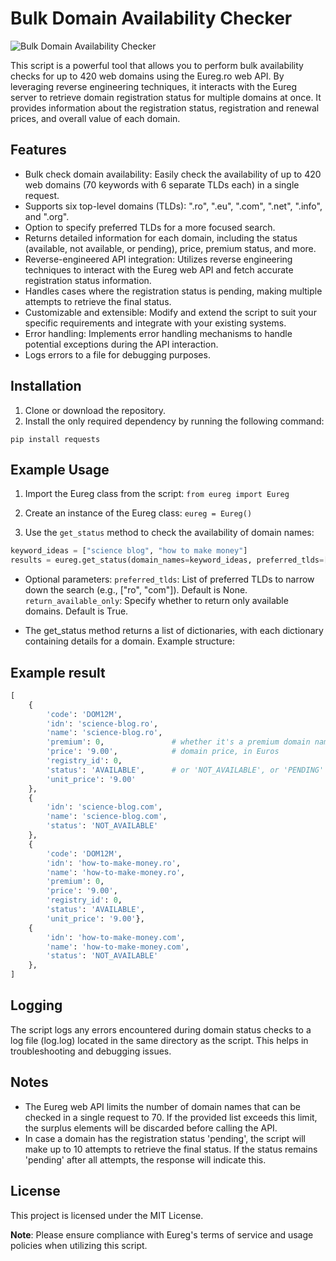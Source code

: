# Bulk Domain Availability Checker

![Bulk Domain Availability Checker](https://i.imgur.com/NP4FxGT.png)

This script is a powerful tool that allows you to perform bulk availability checks for up to 420 web domains using the Eureg.ro web API.
By leveraging reverse engineering techniques, it interacts with the Eureg server to retrieve domain registration status for multiple domains at once.
It provides information about the registration status, registration and renewal prices, and overall value of each domain.

## Features

- Bulk check domain availability: Easily check the availability of up to 420 web domains (70 keywords with 6 separate TLDs each) in a single request.
- Supports six top-level domains (TLDs): ".ro", ".eu", ".com", ".net", ".info", and ".org".
- Option to specify preferred TLDs for a more focused search.
- Returns detailed information for each domain, including the status (available, not available, or pending), price, premium status, and more.
- Reverse-engineered API integration: Utilizes reverse engineering techniques to interact with the Eureg web API and fetch accurate registration status information.
- Handles cases where the registration status is pending, making multiple attempts to retrieve the final status.
- Customizable and extensible: Modify and extend the script to suit your specific requirements and integrate with your existing systems.
- Error handling: Implements error handling mechanisms to handle potential exceptions during the API interaction.
- Logs errors to a file for debugging purposes.

## Installation

1. Clone or download the repository.
2. Install the only required dependency by running the following command:

```pip install requests```

## Example Usage

1. Import the Eureg class from the script:
```from eureg import Eureg```

2. Create an instance of the Eureg class:
```eureg = Eureg()```

3. Use the ```get_status``` method to check the availability of domain names:

```python
keyword_ideas = ["science blog", "how to make money"]
results = eureg.get_status(domain_names=keyword_ideas, preferred_tlds=["ro", "com"], return_available_only=False
```

- Optional parameters:
```preferred_tlds```: List of preferred TLDs to narrow down the search (e.g., ["ro", "com"]). Default is None.
```return_available_only```: Specify whether to return only available domains. Default is True.

- The get_status method returns a list of dictionaries, with each dictionary containing details for a domain. Example structure:

## Example result

```python
[
    {
        'code': 'DOM12M',
        'idn': 'science-blog.ro',
        'name': 'science-blog.ro',
        'premium': 0,               # whether it's a premium domain name or not
        'price': '9.00',            # domain price, in Euros
        'registry_id': 0,
        'status': 'AVAILABLE',      # or 'NOT_AVAILABLE', or 'PENDING'
        'unit_price': '9.00'
    },
    {
        'idn': 'science-blog.com',
        'name': 'science-blog.com',
        'status': 'NOT_AVAILABLE'
    },
    {
        'code': 'DOM12M',
        'idn': 'how-to-make-money.ro',
        'name': 'how-to-make-money.ro',
        'premium': 0,
        'price': '9.00',
        'registry_id': 0,
        'status': 'AVAILABLE',
        'unit_price': '9.00'},
    {
        'idn': 'how-to-make-money.com',
        'name': 'how-to-make-money.com',
        'status': 'NOT_AVAILABLE'
    },
]
```

## Logging

The script logs any errors encountered during domain status checks to a log file (log.log) located in the same directory as the script. This helps in troubleshooting and debugging issues.

## Notes

- The Eureg web API limits the number of domain names that can be checked in a single request to 70. If the provided list exceeds this limit, the surplus elements will be discarded before calling the API.
- In case a domain has the registration status 'pending', the script will make up to 10 attempts to retrieve the final status. If the status remains 'pending' after all attempts, the response will indicate this.

## License

This project is licensed under the MIT License.

**Note**: Please ensure compliance with Eureg's terms of service and usage policies when utilizing this script.
